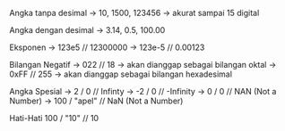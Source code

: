 Angka tanpa desimal 
-> 10, 1500, 123456
-> akurat sampai 15 digital

Angka dengan desimal 
-> 3.14, 0.5, 100.00

Eksponen
-> 123e5 // 12300000
-> 123e-5 // 0.00123

Bilangan Negatif 
-> 022 // 18 -> akan dianggap sebagai bilangan oktal 
-> 0xFF // 255 -> akan dianggap sebagai bilangan hexadesimal 

Angka Spesial 
-> 2 / 0 // Infinty
-> -2 / 0 // -Infinity
-> 0 / 0 // NAN (Not a Number)
-> 100 / "apel" // NaN (Not a Number)

Hati-Hati
100 / "10" // 10
